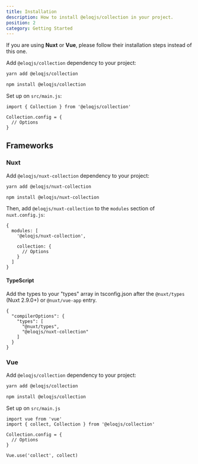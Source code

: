 ```yaml
---
title: Installation
description: How to install @eloqjs/collection in your project.
position: 2
category: Getting Started
---
```


<alert type="info">If you are using **Nuxt** or **Vue**, please follow their installation steps instead of this one.</alert>

Add `@eloqjs/collection` dependency to your project:

<code-group>
  <code-block label="Yarn" active>

  ```bash
  yarn add @eloqjs/collection
  ```

  </code-block>
  <code-block label="NPM">

  ```bash
  npm install @eloqjs/collection
  ```

  </code-block>
</code-group>

Set up on `src/main.js`:

```js{}[src/main.js]
import { Collection } from '@eloqjs/collection'

Collection.config = {
  // Options
}
```


## Frameworks

### Nuxt

Add `@eloqjs/nuxt-collection` dependency to your project:

<code-group>
  <code-block label="Yarn" active>

  ```bash
  yarn add @eloqjs/nuxt-collection
  ```

  </code-block>
  <code-block label="NPM">

  ```bash
  npm install @eloqjs/nuxt-collection
  ```

  </code-block>
</code-group>

Then, add `@eloqjs/nuxt-collection` to the `modules` section of `nuxt.config.js`:

```js{}[nuxt.config.js]
{
  modules: [
    '@eloqjs/nuxt-collection',

    collection: {
      // Options
    }
  ]
}
```

#### TypeScript

Add the types to your "types" array in tsconfig.json after the `@nuxt/types` (Nuxt 2.9.0+) or `@nuxt/vue-app` entry.

```json{}[tsconfig.json]
{
  "compilerOptions": {
    "types": [
      "@nuxt/types",
      "@eloqjs/nuxt-collection"
    ]
  }
}
```


### Vue

Add `@eloqjs/collection` dependency to your project:

<code-group>
  <code-block label="Yarn" active>

  ```bash
  yarn add @eloqjs/collection
  ```

  </code-block>
  <code-block label="NPM">

  ```bash
  npm install @eloqjs/collection
  ```

  </code-block>
</code-group>

Set up on `src/main.js`

```js{}[src/main.js]
import vue from 'vue'
import { collect, Collection } from '@eloqjs/collection'

Collection.config = {
  // Options
}

Vue.use('collect', collect)
```
